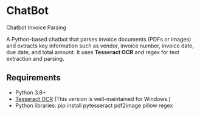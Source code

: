 # ChatBot
Chatbot Invoice Parsing

A Python-based chatbot that parses invoice documents (PDFs or images) and extracts key information such as vendor, invoice number, invoice date, due date, and total amount. It uses **Tesseract OCR** and regex for text extraction and parsing.

## Requirements

- Python 3.8+
- [Tesseract OCR](https://github.com/UB-Mannheim/tesseract/wiki)
  (This version is well-maintained for Windows.)
- Python libraries:
  pip install pytesseract pdf2image pillow regex
